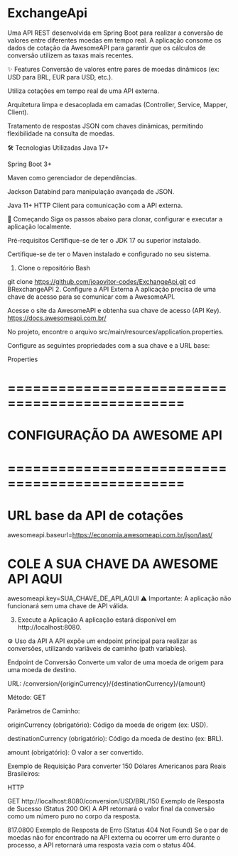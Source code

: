 # ExchangeApi

Uma API REST desenvolvida em Spring Boot para realizar a conversão de valores entre diferentes moedas em tempo real. A aplicação consome os dados de cotação da AwesomeAPI para garantir que os cálculos de conversão utilizem as taxas mais recentes.

✨ Features
Conversão de valores entre pares de moedas dinâmicos (ex: USD para BRL, EUR para USD, etc.).

Utiliza cotações em tempo real de uma API externa.

Arquitetura limpa e desacoplada em camadas (Controller, Service, Mapper, Client).

Tratamento de respostas JSON com chaves dinâmicas, permitindo flexibilidade na consulta de moedas.

🛠️ Tecnologias Utilizadas
Java 17+

Spring Boot 3+

Maven como gerenciador de dependências.

Jackson Databind para manipulação avançada de JSON.

Java 11+ HTTP Client para comunicação com a API externa.

🚀 Começando
Siga os passos abaixo para clonar, configurar e executar a aplicação localmente.

Pré-requisitos
Certifique-se de ter o JDK 17 ou superior instalado.

Certifique-se de ter o Maven instalado e configurado no seu sistema.

1. Clone o repositório
Bash

git clone https://github.com/joaovitor-codes/ExchangeApi.git
cd BRexchangeAPI
2. Configure a API Externa
A aplicação precisa de uma chave de acesso para se comunicar com a AwesomeAPI.

Acesse o site da AwesomeAPI e obtenha sua chave de acesso (API Key).
https://docs.awesomeapi.com.br/

No projeto, encontre o arquivo src/main/resources/application.properties.

Configure as seguintes propriedades com a sua chave e a URL base:

Properties

# ===============================================
# CONFIGURAÇÃO DA AWESOME API
# ===============================================
# URL base da API de cotações
awesomeapi.baseurl=https://economia.awesomeapi.com.br/json/last/

# COLE A SUA CHAVE DA AWESOME API AQUI
awesomeapi.key=SUA_CHAVE_DE_API_AQUI
⚠️ Importante: A aplicação não funcionará sem uma chave de API válida.

3. Execute a Aplicação
A aplicação estará disponível em http://localhost:8080.

⚙️ Uso da API
A API expõe um endpoint principal para realizar as conversões, utilizando variáveis de caminho (path variables).

Endpoint de Conversão
Converte um valor de uma moeda de origem para uma moeda de destino.

URL: /conversion/{originCurrency}/{destinationCurrency}/{amount}

Método: GET

Parâmetros de Caminho:

originCurrency (obrigatório): Código da moeda de origem (ex: USD).

destinationCurrency (obrigatório): Código da moeda de destino (ex: BRL).

amount (obrigatório): O valor a ser convertido.

Exemplo de Requisição
Para converter 150 Dólares Americanos para Reais Brasileiros:

HTTP

GET http://localhost:8080/conversion/USD/BRL/150
Exemplo de Resposta de Sucesso (Status 200 OK)
A API retornará o valor final da conversão como um número puro no corpo da resposta.

817.0800
Exemplo de Resposta de Erro (Status 404 Not Found)
Se o par de moedas não for encontrado na API externa ou ocorrer um erro durante o processo, a API retornará uma resposta vazia com o status 404.
